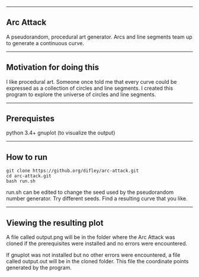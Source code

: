 
-----------------------
Arc Attack
-----------------------
A pseudorandom, procedural art generator. Arcs and line segments team up to generate a continuous curve.


-----------------------
Motivation for doing this
-----------------------
I like procedural art. Someone once told me that every curve could be expressed as a collection of circles and line segments. I created this program to explore the universe of circles and line segments.



-----------------------
Prerequistes
-----------------------
   python 3.4+
   gnuplot (to visualize the output)



-----------------------
How to run
-----------------------
    git clone https://github.org/difley/arc-attack.git
    cd arc-attack.git
    bash run.sh

run.sh can be edited to change the seed used by the pseudorandom number generator. Try different seeds. Find a resulting curve that you like.



-----------------------
Viewing the resulting plot
-----------------------
A file called output.png will be in the folder where the Arc Attack
was cloned if the prerequisites were installed and no errors were
encountered.


If gnuplot was not installed but no other errors were encountered,
a file called output.out will be in the cloned folder. This file
the coordinate points generated by the program.
